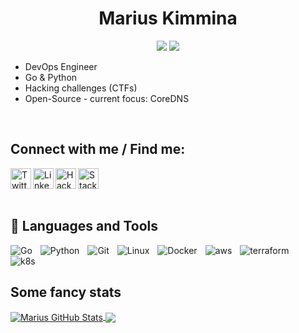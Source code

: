 <h1 align="center">Marius Kimmina</h1>
<p align="center">
    <a href="https://twitter.com/marius_kimmina" alt="Twitter">
        <img src="https://img.shields.io/badge/Twitter-1DA1F2?style=for-the-badge&logo=twitter&logoColor=white" /></a>
    <a href="https://linkedin.com/" alt="LinkedIn">
        <img src="https://img.shields.io/badge/LinkedIn-0077B5?style=for-the-badge&logo=linkedin&logoColor=white" /></a>
</p>


- DevOps Engineer
- Go & Python
- Hacking challenges (CTFs)
- Open-Source - current focus: CoreDNS

<br />

## Connect with me / Find me:
<a href="https://twitter.com/mariuskimmina" target="_blank">
  <img align="left" alt="Twitter" width="33" src="https://www.vectorlogo.zone/logos/twitter/twitter-tile.svg" />
</a>
<a href="https://linkedin.com/in/marius-kimmina-33a328201" target="_blank">
  <img align="left" alt="LinkedIN" width="33" src="https://www.vectorlogo.zone/logos/linkedin/linkedin-icon.svg" />
</a>
<a href="https://app.hackthebox.eu/profile/36525" target="_blank">
<img align="left" alt="HackTheBox" width="33" src="https://raw.githubusercontent.com/simple-icons/simple-icons/master/icons/hackthebox.svg" />
</a>
<a href="https://stackoverflow.com/users/13693791/mariuskimmina" target="_blank">
  <img align="left" alt="StackOverFlow" width="33" src="https://www.vectorlogo.zone/logos/stackoverflow/stackoverflow-icon.svg" />
</a>

<br />
<br />
<br />

## 🧰 Languages and Tools
<p align="left">
<img src="https://img.shields.io/badge/Go-00ADD8?style=for-the-badge&logo=go&logoColor=white" alt="Go" style="padding-right:10px;" align="left"/>
<img src="https://img.shields.io/badge/Python-14354C?style=for-the-badge&logo=python&logoColor=white" alt="Python" style="padding-right:10px;" align="left"/>
<img src="https://img.shields.io/badge/GIT-E44C30?style=for-the-badge&logo=git&logoColor=white" alt="Git" style="padding-right:10px;" align="left"/>
<img src="https://img.shields.io/badge/Linux-FCC624?style=for-the-badge&logo=linux&logoColor=black" alt="Linux" style="padding-right:10px;" align="left"/>
<img src="	https://img.shields.io/badge/docker-%230db7ed.svg?style=for-the-badge&logo=docker&logoColor=white" alt="Docker" style="padding-right:10px;" align="left"/>
<img src="https://img.shields.io/badge/Amazon_AWS-232F3E?style=for-the-badge&logo=amazon-aws&logoColor=white" alt="aws" style="padding-right:10px;" align="left"/>
<img src="https://img.shields.io/badge/terraform-%235835CC.svg?style=for-the-badge&logo=terraform&logoColor=white" alt="terraform" style="padding-right:10px;" align="left"/>
<img src="https://img.shields.io/badge/kubernetes-%23326ce5.svg?style=for-the-badge&logo=kubernetes&logoColor=white" alt="k8s" style="padding-right:10px;" align="left"/>
</p>

<br />


<br />

## Some fancy stats

<a href="https://github.com/mariuskimmina">
  <img align="center" src="https://github-readme-stats.vercel.app/api?username=mariuskimmina&show_icons=true&line_height=37&count_private=false&theme=dark&" alt="Marius GitHub Stats" />
</a>

<a href="https://github.com/mariuskimmina">
  <img align="center" src="https://github-readme-stats.vercel.app/api/top-langs/?username=mariuskimmina&hide=cmake,html&langs_count=4&line_height=37&theme=dark" />
</a>

<br />





[twitter]: https://twitter.com/Mindslave4
[linkedin]: https://linkedin.com/in/marius-kimmina-33a328201
[website]: https://blog.mksec.eu/
[hackthebox]: https://app.hackthebox.eu/profile/36525
[stackoverflow]: https://stackoverflow.com/users/13693791/mindslave?tab=profile
